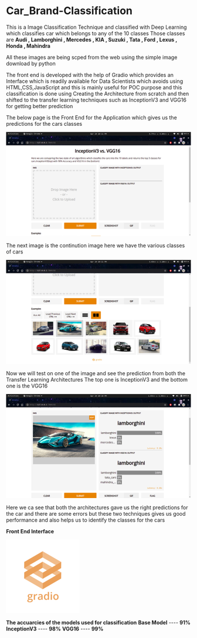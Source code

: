 # Car_Brand-Classification
This is a Image Classification Technique and classified with Deep Learning which classifies car which belongs to any of the 10 classes
Those classes are <b>Audi , Lamborghini , Mercedes , KIA , Suzuki , Tata , Ford , Lexus , Honda , Mahindra</b>

All these images are being scped from the web using the simple image download by python

The front end is developed with the help of Gradio which provides an Interface which is readily available for Data Scientists which avoids using HTML,CSS,JavaScript and this is mainly useful for POC purpose and this classification is done using Creating the Architecture from scratch and then shifted to the transfer learning techniques such as InceptionV3 and VGG16 for getting better prediction

The below page is the Front End for the Application which gives us the  predictions for the cars classes

<img src = "fend.png">

The next image is the continution image here we have the various classes of cars

<img src = "fe1.png">


Now we will test on one of the image and see the prediction from both the Transfer Learning Architectures
The top one is InceptionV3 and the bottom one is the VGG16

<img src="lamb1.png">


Here we ca see that both the architectures gave us the right predictions for the car and there are some errors but these two techniques gives us good performance and also helps us to identify the classes for the cars

<b>Front End Interface</b>

<img src= "gradio.png">

<b>The accuarcies of the models used for classification</b>
<b>Base Model</b> ----  <b>91%</b>
<b>InceptionV3</b>  ----  <b>98%</b>
<b>VGG16</b>   ----  <b>99%</b>
